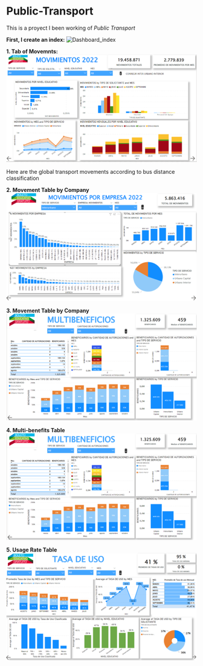 # Public-Transport

This is a proyect I been working of *Public Transport*


**First, I create an index:**
![Dashboard_index](https://user-images.githubusercontent.com/84233996/210105458-fb622226-86be-4026-af5f-74b03a81e491.PNG)

**1. Tab of Movemnts:**
![Dashboard_index](Movimientos.PNG)

Here are the global transport movements according to bus distance classification

**2. Movement Table by Company**
![Dashboard_index](MovimientosporEmpresa.PNG)

**3. Movement Table by Company**
![Dashboard_index](Multibeneficios.PNG)

**4. Multi-benefits Table**
![Dashboard_index](Multibeneficios.PNG)

**5. Usage Rate Table**
![Dashboard_index](TasadeUso.PNG)
